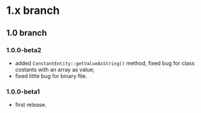# 1.x branch
## 1.0 branch
### 1.0.0-beta2
* added `ConstantEntity::getValueAsString()` method, fixed bug for class costants
    with an array as value;
* fixed little bug for binary file.

### 1.0.0-beta1
* first release.
